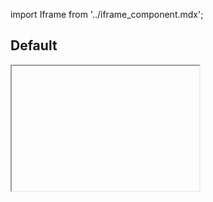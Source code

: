 import Iframe from '../iframe_component.mdx';

## Default 
<Iframe id='components-tag--default' height="200" > </Iframe>


